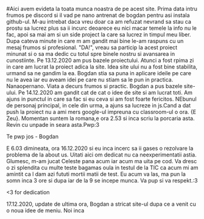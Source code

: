 #Aici avem evideta la toata munca noastra de pe acest site.
Prima data intru frumos pe discord si il vad pe nano antrenat de bogdan pentru asi instala  github-ul. M-au intrebat daca vreu doar ca am refuzat 
nevrand sa stau ca prostu sa lucrez plus sa ii incurc deoarece eu nici macar temele la info nu le fac, apoi sa mai am si un side project la care sa lucrez in timpul
 meu liber. Dupa cateva minute in care m am gandit mai bine le-am raspuns cu un mesaj frumos si profesional. "DA!", vreau sa particip la acest proiect minunat si o sa 
 ma dedic cu totul spre binele nostru si avansarea in cunostiinte. Pe 13.12.2020 am pus bazele proiectului. Atunci a fost rpima zi in care am lucrat la proiect adica 
 la site. Idea site ului nu a fost bine stabilita, urmand sa ne gandim la ea. Bogdan stia sa puna in aplicare ideile pe care nu le avea iar eu aveam idei pe care nu 
 stiam sa le pun in practica. Nanaopernano. Viata a decurs frumos si practic. Bogdan a pus bazele site-ului. Pe 14.12.2020 am gandit cat de cat o idee de site si am 
 lucrat toti. Am ajuns in punctul in care sa fac si eu ceva si am fost foarte fericitos. NEbunul de personaj principal, in cele din urma, a ajuns sa lucreze in js.Cand a dat push la proiect nu a ami mers google-ul impreuna cu classroom-ul o ora. {E Zeu}. Momentan suntem la romana,e ora 2.53 si inca scriu la porcaria asta. Revin cu unpade in seara asta.Pwp:3

Te pwp jos - Bogdan

E 6.03 dimineata, ora 16.12.2020 si eu inca incerc sa ii gases o rezolvare la problema de la about us. Uitati aici om dedicat nu ca neexperimentatii astia. Glumesc, m-am jucat Celeste pana acum iar acum ma uita pe cod. Va dresc o zi splendita cu multe teste bagamas oula in testul de la TIC ca acum mi am amintit ca l dam azi fututi mortii matii de test. Eu acum va las, ma pun la somn inca 3 ore si dupa iar de la 9 se incepe munca. Va pup si va respekt.:3

<3 for dedication

17.12.2020, update de ultima ora, Bogdan a stricat site-ul dupa ce a venit cu o noua idee de meniu. Noi inca    